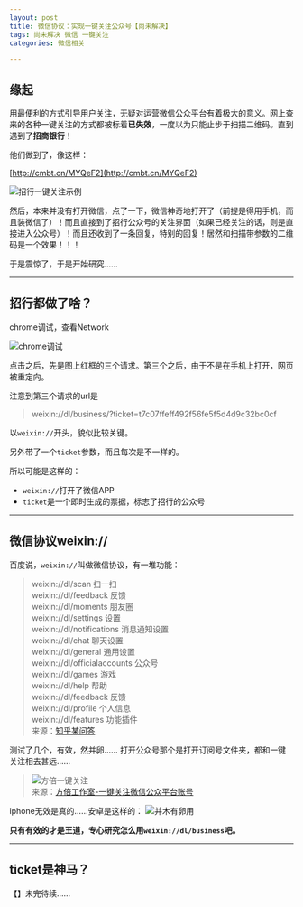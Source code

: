 ```yaml
---
layout: post
title: 微信协议：实现一键关注公众号【尚未解决】
tags: 尚未解决 微信 一键关注
categories: 微信相关

---
```


## 缘起
用最便利的方式引导用户关注，无疑对运营微信公众平台有着极大的意义。网上查来的各种一键关注的方式都被标着**已失效**，一度以为只能止步于扫描二维码。直到遇到了**招商银行**！

他们做到了，像这样：

[http://cmbt.cn/MYQeF2](http://cmbt.cn/MYQeF2)

![招行一键关注示例](http://cl.ly/0n070i3N2N02/Image%202015-12-26%20at%2000.02.55.png)

然后，本来并没有打开微信，点了一下，微信神奇地打开了（前提是得用手机，而且装微信了）！而且直接到了招行公众号的关注界面（如果已经关注的话，则是直接进入公众号）！而且还收到了一条回复，特别的回复！居然和扫描带参数的二维码是一个效果！！！

于是震惊了，于是开始研究……


***
## 招行都做了啥？
chrome调试，查看Network

![chrome调试](http://cl.ly/243O0X221f0g/%E5%B1%8F%E5%B9%95%E5%BF%AB%E7%85%A7%202015-12-26%2000.12.25.png)

点击之后，先是图上红框的三个请求。第三个之后，由于不是在手机上打开，网页被重定向。

注意到第三个请求的url是
> weixin://dl/business/?ticket=t7c07ffeff492f56fe5f5d4d9c32bc0cf

以`weixin://`开头，貌似比较关键。

另外带了一个`ticket`参数，而且每次是不一样的。

所以可能是这样的：
* `weixin://`打开了微信APP
* `ticket`是一个即时生成的票据，标志了招行的公众号


***
## 微信协议weixin://
百度说，`weixin://`叫做微信协议，有一堆功能：
> weixin://dl/scan 扫一扫  
weixin://dl/feedback 反馈  
weixin://dl/moments 朋友圈  
weixin://dl/settings 设置  
weixin://dl/notifications 消息通知设置  
weixin://dl/chat 聊天设置  
weixin://dl/general 通用设置  
weixin://dl/officialaccounts 公众号  
weixin://dl/games 游戏  
weixin://dl/help 帮助  
weixin://dl/feedback 反馈  
weixin://dl/profile 个人信息  
weixin://dl/features 功能插件  
来源：[知乎某问答](http://www.zhihu.com/question/30616809?sort=created)

测试了几个，有效，然并卵…… 打开公众号那个是打开订阅号文件夹，都和一键关注相去甚远……

> ![方倍一键关注](http://cl.ly/023u27032205/Image%202015-12-26%20at%2000.56.50.png)  
来源：[方倍工作室-一键关注微信公众平台账号](http://www.cnblogs.com/txw1958/p/weixin41-follow-method.html)

iphone无效是真的……安卓是这样的：
![并木有卵用](http://cl.ly/2n3C3b1n382k/error.jpg)

**只有有效的才是王道，专心研究怎么用`weixin://dl/business`吧。**

***
## ticket是神马？
【】未完待续……